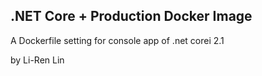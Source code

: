 
## .NET Core + Production Docker Image

A Dockerfile setting for console app of .net corei 2.1

by Li-Ren Lin

